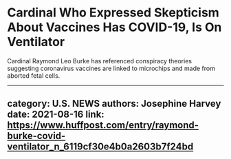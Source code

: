 # Cardinal Who Expressed Skepticism About Vaccines Has COVID-19, Is On Ventilator

Cardinal Raymond Leo Burke has referenced conspiracy theories suggesting coronavirus vaccines are linked to microchips and made from aborted fetal cells.

---
category: U.S. NEWS
authors: Josephine Harvey
date: 2021-08-16
link: https://www.huffpost.com/entry/raymond-burke-covid-ventilator_n_6119cf30e4b0a2603b7f24bd
---

